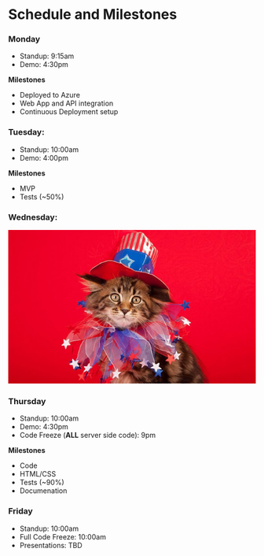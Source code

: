 # Schedule and Milestones

### Monday
- Standup: 9:15am
- Demo: 4:30pm 

**Milestones**
- Deployed to Azure
- Web App and API integration
- Continuous Deployment setup

### Tuesday:
- Standup: 10:00am
- Demo: 4:00pm 

**Milestones**
- MVP
- Tests (~50%)

### Wednesday:
![Cat](cat.jpg)

### Thursday
- Standup: 10:00am
- Demo: 4:30pm
- Code Freeze (**ALL** server side code): 9pm

**Milestones**
- Code
- HTML/CSS
- Tests (~90%)
- Documenation


### Friday
- Standup: 10:00am
- Full Code Freeze: 10:00am
- Presentations: TBD
